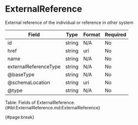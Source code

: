 <!--
    ATTENTION: This file was generated via gradle!
               Do NOT manually edit this file! Any such changes will be overwritten!
-->

# ExternalReference

External reference of the individual or reference in other system

| Field | Type | Format | Required |
| ------- | ------- | ------- | --- |
| id | string | N/A | No |
| href | string | uri | No |
| name | string | N/A | No |
| externalReferenceType | string | N/A | No |
| @baseType | string | N/A | No |
| @schemaLocation | string | uri | No |
| @type | string | N/A | No |

Table: Fields of ExternalReference. {#tbl:ExternalReference.md:ExternalReference}

{#page:break}
